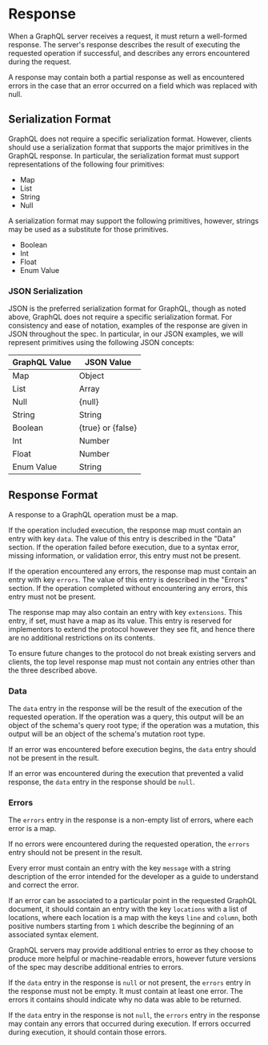 # Response

When a GraphQL server receives a request, it must return a well-formed
response. The server's response describes the result of executing the requested
operation if successful, and describes any errors encountered during the
request.

A response may contain both a partial response as well as encountered errors in
the case that an error occurred on a field which was replaced with null.

## Serialization Format

GraphQL does not require a specific serialization format. However, clients
should use a serialization format that supports the major primitives in the
GraphQL response. In particular, the serialization format must support
representations of the following four primitives:

 * Map
 * List
 * String
 * Null

A serialization format may support the following primitives, however, strings
may be used as a substitute for those primitives.

 * Boolean
 * Int
 * Float
 * Enum Value

### JSON Serialization

JSON is the preferred serialization format for GraphQL, though as noted above,
GraphQL does not require a specific serialization format. For consistency and
ease of notation, examples of the response are given in JSON throughout the
spec. In particular, in our JSON examples, we will represent primitives using
the following JSON concepts:

| GraphQL Value | JSON Value        |
| ------------- | ----------------- |
| Map           | Object            |
| List          | Array             |
| Null          | {null}            |
| String        | String            |
| Boolean       | {true} or {false} |
| Int           | Number            |
| Float         | Number            |
| Enum Value    | String            |


## Response Format

A response to a GraphQL operation must be a map.

If the operation included execution, the response map must contain an entry
with key `data`. The value of this entry is described in the "Data" section. If
the operation failed before execution, due to a syntax error, missing
information, or validation error, this entry must not be present.

If the operation encountered any errors, the response map must contain an entry
with key `errors`. The value of this entry is described in the "Errors"
section. If the operation completed without encountering any errors, this entry
must not be present.

The response map may also contain an entry with key `extensions`. This entry,
if set, must have a map as its value. This entry is reserved for implementors
to extend the protocol however they see fit, and hence there are no additional
restrictions on its contents.

To ensure future changes to the protocol do not break existing servers and
clients, the top level response map must not contain any entries other than the
three described above.

### Data

The `data` entry in the response will be the result of the execution of the
requested operation. If the operation was a query, this output will be an
object of the schema's query root type; if the operation was a mutation, this
output will be an object of the schema's mutation root type.

If an error was encountered before execution begins, the `data` entry should
not be present in the result.

If an error was encountered during the execution that prevented a valid
response, the `data` entry in the response should be `null`.

### Errors

The `errors` entry in the response is a non-empty list of errors, where each
error is a map.

If no errors were encountered during the requested operation, the `errors`
entry should not be present in the result.

Every error must contain an entry with the key `message` with a string
description of the error intended for the developer as a guide to understand
and correct the error.

If an error can be associated to a particular point in the requested GraphQL
document, it should contain an entry with the key `locations` with a list of
locations, where each location is a map with the keys `line` and `column`, both
positive numbers starting from `1` which describe the beginning of an
associated syntax element.

GraphQL servers may provide additional entries to error as they choose to
produce more helpful or machine-readable errors, however future versions of the
spec may describe additional entries to errors.

If the `data` entry in the response is `null` or not present, the `errors`
entry in the response must not be empty. It must contain at least one error.
The errors it contains should indicate why no data was able to be returned.

If the `data` entry in the response is not `null`, the `errors` entry in the
response may contain any errors that occurred during execution. If errors
occurred during execution, it should contain those errors.
